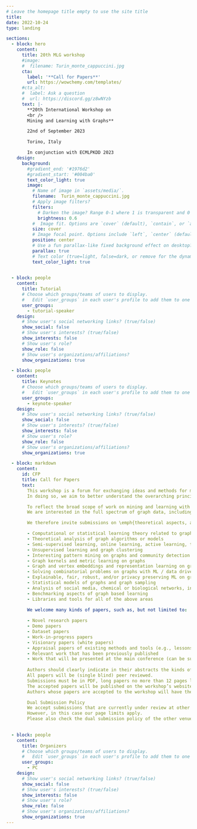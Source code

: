 ```yaml
---
# Leave the homepage title empty to use the site title
title:
date: 2022-10-24
type: landing

sections:
  - block: hero
    content:
      title: 20th MLG workshop 
      #image:
      #  filename: Turin_monte_cappuccini.jpg
      cta:
        label: '**Call for Papers**'
        url: https://wowchemy.com/templates/
      #cta_alt:
      #  label: Ask a question
      #  url: https://discord.gg/z8wNYzb
      text: |-
        **20th International Workshop on
        <br />
        Mining and Learning with Graphs**

        22nd of September 2023

        Torino, Italy

        In conjunction with ECMLPKDD 2023
    design:
      background:
        #gradient_end: '#1976d2'
        #gradient_start: '#004ba0'
        text_color_light: true
        image:
          # Name of image in `assets/media/`.
          filename:  Turin_monte_cappuccini.jpg
          # Apply image filters?
          filters:
            # Darken the image? Range 0-1 where 1 is transparent and 0 is opaque.
            brightness: 0.6
          #  Image fit. Options are `cover` (default), `contain`, or `actual` size.
          size: cover
          # Image focal point. Options include `left`, `center` (default), or `right`.
          position: center
          # Use a fun parallax-like fixed background effect on desktop? true/false
          parallax: true
          # Text color (true=light, false=dark, or remove for the dynamic theme color).
          text_color_light: true
          

  - block: people
    content:
      title: Tutorial
      # Choose which groups/teams of users to display.
      #   Edit `user_groups` in each user's profile to add them to one or more of these groups.
      user_groups:
        - tutorial-speaker
    design:
      # Show user's social networking links? (true/false)
      show_social: false
      # Show user's interests? (true/false)
      show_interests: false
      # Show user's role?
      show_role: false
      # Show user's organizations/affiliations?
      show_organizations: true

  - block: people
    content:
      title: Keynotes
      # Choose which groups/teams of users to display.
      #   Edit `user_groups` in each user's profile to add them to one or more of these groups.
      user_groups:
        - keynote-speaker
    design:
      # Show user's social networking links? (true/false)
      show_social: false
      # Show user's interests? (true/false)
      show_interests: false
      # Show user's role?
      show_role: false
      # Show user's organizations/affiliations?
      show_organizations: true

  - block: markdown
    content:
      id: CFP
      title: Call for Papers
      text:
        This workshop is a forum for exchanging ideas and methods for mining and learning with graphs, developing new common understandings of the problems at hand, sharing of data sets where applicable, and leveraging existing knowledge from different disciplines. The goal is to bring together researchers from academia and industry, to create a forum for discussing recent advances in graph analysis. 
        In doing so, we aim to better understand the overarching principles and the limitations of current methods and to inspire research on new algorithms and techniques for mining and learning with graphs.

        To reflect the broad scope of work on mining and learning with graphs, we encourage submissions that span the spectrum from theoretical analysis to algorithms and implementation, to applications and empirical studies. 
        We are interested in the full spectrum of graph data, including but not limited to attributed graphs, labeled graphs, knowledge graphs, evolving graphs, transactional graph databases, etc.

        We therefore invite submissions on \emph{theoretical aspects, algorithms and methods,} and \emph{applications} of the following (non-exhaustive) list of areas:}

        - Computational or statistical learning theory related to graphs
        - Theoretical analysis of graph algorithms or models
        - Semi-supervised learning, online learning, active learning, transductive inference, and transfer learning in the context of graphs
        - Unsupervised learning and graph clustering
        - Interesting pattern mining on graphs and community detection
        - Graph kernels and metric learning on graphs
        - Graph and vertex embeddings and representation learning on graphs
        - Solving combinatorial problems on graphs with ML / data driven combinatorial optimization
        - Explainable, fair, robust, and/or privacy preserving ML on graphs
        - Statistical models of graphs and graph sampling
        - Analysis of social media, chemical or biological networks, infrastructure networks, knowledge graphs
        - Benchmarking aspects of graph based learning
        - Libraries and tools for all of the above areas
        
        We welcome many kinds of papers, such as, but not limited to:

        - Novel research papers
        - Demo papers
        - Dataset papers
        - Work-in-progress papers
        - Visionary papers (white papers)
        - Appraisal papers of existing methods and tools (e.g., lessons learned)
        - Relevant work that has been previously published
        - Work that will be presented at the main conference (can be submitted with the regular 16 page limit of ECMLPKDD)
        
        Authors should clearly indicate in their abstracts the kinds of submissions that the papers belong to, to help reviewers better understand their contributions.
        All papers will be (single blind) peer reviewed. 
        Submissions must be in PDF, long papers no more than 12 pages long, short papers  no more than 8 pages long, formatted according to the standard Springer LNCS style required for ECMLPKDD submissions.
        The accepted papers will be published on the workshop’s website and will not be considered archival for resubmission purposes.
        Authors whose papers are accepted to the workshop will have the opportunity to participate in a pitch and poster session, and the best two will also be chosen for oral presentation.

        Dual Submission Policy
        We accept submissions that are currently under review at other venues. 
        However, in this case our page limits apply.
        Please also check the dual submission policy of the other venue.
            

  - block: people
    content:
      title: Organizers
      # Choose which groups/teams of users to display.
      #   Edit `user_groups` in each user's profile to add them to one or more of these groups.
      user_groups:
        - PC
    design:
      # Show user's social networking links? (true/false)
      show_social: false
      # Show user's interests? (true/false)
      show_interests: false
      # Show user's role?
      show_role: false
      # Show user's organizations/affiliations?
      show_organizations: true
---
```

